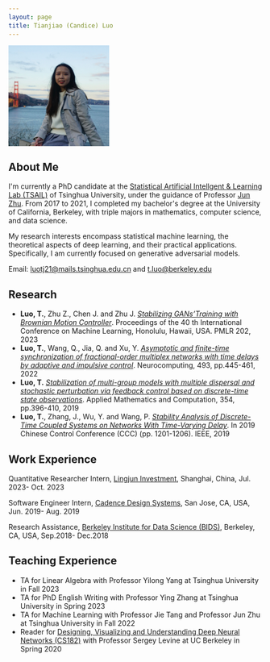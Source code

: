 ```yaml
---
layout: page
title: Tianjiao (Candice) Luo
---
```


<img align="middle" width="200" height="200" src="photo.jpg">

## About Me
I'm currently a PhD candidate at the [Statistical Artificial Intellgent & Learning Lab (TSAIL)](https://ml.cs.tsinghua.edu.cn/) of Tsinghua University, under the guidance of Professor  [Jun Zhu](https://ml.cs.tsinghua.edu.cn/~jun/index.shtml). From 2017 to 2021, I completed my bachelor's degree at the University of California, Berkeley, with triple majors in mathematics, computer science, and data science.

My research interests encompass statistical machine learning, the theoretical aspects of deep learning, and their practical applications. Specifically, I am currently focused on generative adversarial models.

Email: luotj21@mails.tsinghua.edu.cn and t.luo@berkeley.edu

## Research
- **Luo, T.**, Zhu Z., Chen J. and Zhu J. [*Stabilizing GANs’Training with Brownian Motion Controller*](https://proceedings.mlr.press/v202/luo23g/luo23g.pdf). Proceedings of the 40
th International Conference on Machine Learning, Honolulu, Hawaii, USA. PMLR 202, 2023
- **Luo, T.**, Wang, Q., Jia, Q. and Xu, Y. [*Asymptotic and finite-time synchronization of fractional-order multiplex networks with time delays by adaptive and impulsive control*](https://www.sciencedirect.com/science/article/abs/pii/S0925231221019445). Neurocomputing, 493, pp.445-461, 2022
- **Luo, T.** [*Stabilization of multi-group models with multiple dispersal and stochastic perturbation via feedback control based on discrete-time state observations*](https://www.sciencedirect.com/science/article/abs/pii/S0096300319300670). Applied Mathematics and Computation, 354, pp.396-410, 2019
- **Luo, T.**, Zhang, J., Wu, Y. and Wang, P. [*Stability Analysis of Discrete-Time Coupled Systems on Networks With Time-Varying Delay*](https://ieeexplore.ieee.org/document/8865586). In 2019 Chinese Control Conference (CCC) (pp. 1201-1206). IEEE, 2019

## Work Experience 
Quantitative Researcher Intern, [Lingjun Investment](https://www.lingjuninvest.com/?lang=en-us), Shanghai, China, Jul. 2023- Oct. 2023

Software Engineer Intern, [Cadence Design Systems](https://www.cadence.com/en_US/home.html), San Jose, CA, USA, Jun. 2019- Aug. 2019

Research Assistance, [Berkeley Institute for Data Science (BIDS)](https://bids.berkeley.edu/), Berkeley, CA, USA, Sep.2018- Dec.2018


## Teaching Experience 
- TA for Linear Algebra with Professor Yilong Yang at Tsinghua University in Fall 2023
- TA for PhD English Writing with Professor Ying Zhang at Tsinghua University in Spring 2023
- TA for Machine Learning with Professor Jie Tang and Professor Jun Zhu at Tsinghua University in Fall 2022
- Reader for [Designing, Visualizing and Understanding Deep Neural Networks (CS182)](https://cs182sp21.github.io/) with Professor Sergey Levine at UC Berkeley in Spring 2020
  
  
